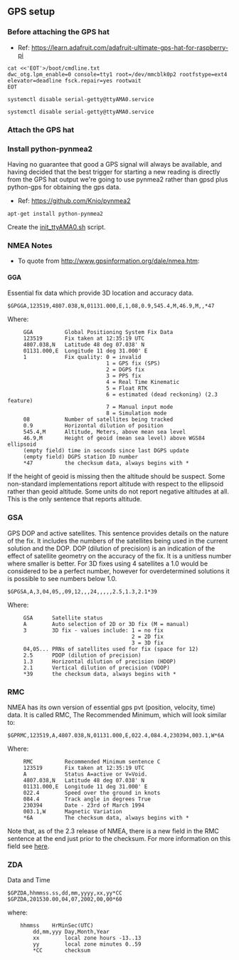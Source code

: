 ## GPS setup

### Before attaching the GPS hat

* Ref: https://learn.adafruit.com/adafruit-ultimate-gps-hat-for-raspberry-pi

```
cat <<'EOT'>/boot/cmdline.txt
dwc_otg.lpm_enable=0 console=tty1 root=/dev/mmcblk0p2 rootfstype=ext4 elevator=deadline fsck.repair=yes rootwait
EOT

systemctl disable serial-getty@ttyAMA0.service

systemctl disable serial-getty@ttyAMA0.service
```

### Attach the GPS hat

### Install python-pynmea2

Having no guarantee that good a GPS signal will always be available,
and having decided that the best trigger for starting a new reading is
directly from the GPS hat output we're going to use pynmea2 rather than
gpsd plus python-gps for obtaining the gps data.

* Ref: https://github.com/Knio/pynmea2

```
apt-get install python-pynmea2
```

Create the [init_ttyAMA0.sh](init_ttyAMA0.sh) script.


### NMEA Notes

* To quote from http://www.gpsinformation.org/dale/nmea.htm:

#### GGA

Essential fix data which provide 3D location and accuracy data.

```
$GPGGA,123519,4807.038,N,01131.000,E,1,08,0.9,545.4,M,46.9,M,,*47
```

Where:

```
     GGA          Global Positioning System Fix Data
     123519       Fix taken at 12:35:19 UTC
     4807.038,N   Latitude 48 deg 07.038' N
     01131.000,E  Longitude 11 deg 31.000' E
     1            Fix quality: 0 = invalid
                               1 = GPS fix (SPS)
                               2 = DGPS fix
                               3 = PPS fix
                               4 = Real Time Kinematic
                               5 = Float RTK
                               6 = estimated (dead reckoning) (2.3 feature)
                               7 = Manual input mode
                               8 = Simulation mode
     08           Number of satellites being tracked
     0.9          Horizontal dilution of position
     545.4,M      Altitude, Meters, above mean sea level
     46.9,M       Height of geoid (mean sea level) above WGS84 ellipsoid
     (empty field) time in seconds since last DGPS update
     (empty field) DGPS station ID number
     *47          the checksum data, always begins with *
```

If the height of geoid is missing then the altitude should be suspect.
Some non-standard implementations report altitude with respect to the
ellipsoid rather than geoid altitude. Some units do not report negative
altitudes at all. This is the only sentence that reports altitude.

### GSA

GPS DOP and active satellites. This sentence provides details on the
nature of the fix. It includes the numbers of the satellites being used
in the current solution and the DOP. DOP (dilution of precision) is an
indication of the effect of satellite geometry on the accuracy of the
fix. It is a unitless number where smaller is better. For 3D fixes
using 4 satellites a 1.0 would be considered to be a perfect number,
however for overdetermined solutions it is possible to see numbers
below 1.0.

```
$GPGSA,A,3,04,05,,09,12,,,24,,,,,2.5,1.3,2.1*39
```

Where:

```
     GSA      Satellite status
     A        Auto selection of 2D or 3D fix (M = manual)
     3        3D fix - values include: 1 = no fix
                                       2 = 2D fix
                                       3 = 3D fix
     04,05... PRNs of satellites used for fix (space for 12)
     2.5      PDOP (dilution of precision)
     1.3      Horizontal dilution of precision (HDOP)
     2.1      Vertical dilution of precision (VDOP)
     *39      the checksum data, always begins with *
```

### RMC

NMEA has its own version of essential gps pvt (position, velocity,
time) data. It is called RMC, The Recommended Minimum, which will look
similar to:

```
$GPRMC,123519,A,4807.038,N,01131.000,E,022.4,084.4,230394,003.1,W*6A
```

Where:

```
     RMC          Recommended Minimum sentence C
     123519       Fix taken at 12:35:19 UTC
     A            Status A=active or V=Void.
     4807.038,N   Latitude 48 deg 07.038' N
     01131.000,E  Longitude 11 deg 31.000' E
     022.4        Speed over the ground in knots
     084.4        Track angle in degrees True
     230394       Date - 23rd of March 1994
     003.1,W      Magnetic Variation
     *6A          The checksum data, always begins with *
```

Note that, as of the 2.3 release of NMEA, there is a new field in the
RMC sentence at the end just prior to the checksum. For more
information on this field see [here](http://www.gpsinformation.org/dale/nmea.htm#2.3).

### ZDA

Data and Time

```
$GPZDA,hhmmss.ss,dd,mm,yyyy,xx,yy*CC
$GPZDA,201530.00,04,07,2002,00,00*60
```

where:

```
    hhmmss    HrMinSec(UTC)
        dd,mm,yyy Day,Month,Year
        xx        local zone hours -13..13
        yy        local zone minutes 0..59
        *CC       checksum
```
